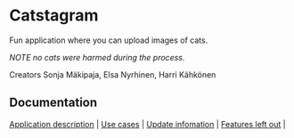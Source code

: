 # Catstagram

Fun application where you can upload images of cats.


*NOTE no cats were harmed during the process.*

Creators Sonja Mäkipaja, Elsa Nyrhinen, Harri Kähkönen

## Documentation
[Application description](documentation/application_description.md) |
[Use cases](documentation/usecases.md) |
[Update infomation](documentation/updates.md) |
[Features left out](documentation/features_not_implemented.md) |
